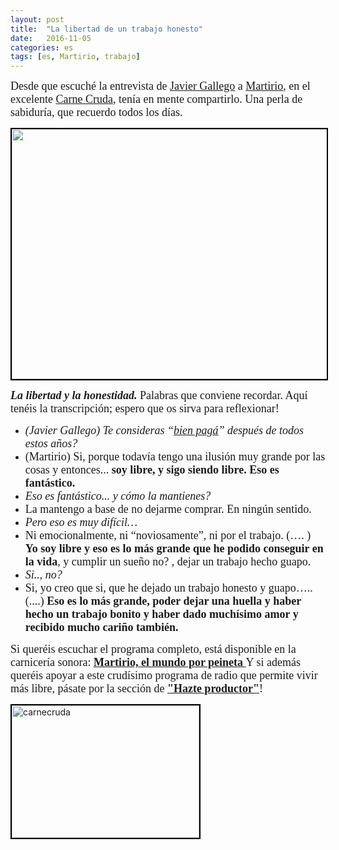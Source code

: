 ```yaml
---
layout: post
title:  "La libertad de un trabajo honesto"
date:   2016-11-05
categories: es 
tags: [es, Martirio, trabajo]
---
```


<span style="font-family:'Ubuntu Light';"><span style="font-size:large;">Desde que escuché la entrevista de <a href="https://twitter.com/carnecrudaradio?lang=es">Javier Gallego</a> a <a href="https://es.wikipedia.org/wiki/Martirio_(cantante)">Martirio</a>, en el excelente <a href="http://www.eldiario.es/carnecruda">Carne Cruda</a>, tenía en mente compartirlo. Una perla de sabiduría, que recuerdo todos los días. </span></span>

<span style="font-family:'Ubuntu Light';"><span style="font-size:large;"><em><strong><a href="http://www.eldiario.es/carnecruda/programas/Martirio-mundo-peineta_6_558954114.html"><img class="aligncenter" style="border:2px solid #000000;" src="http://images.eldiario.es/carnecruda/Martirio-Carne-Cruda_EDIIMA20160915_0067_18.jpg" width="643" height="400" /></a></strong></em></span></span>

<span style="font-family:'Ubuntu Light';"><span style="font-size:large;"><em><strong>La libertad y la honestidad.</strong></em> Palabras que conviene recordar.
Aquí tenéis la transcripción; espero que os sirva para reflexionar!
</span></span>
<ul>
 	<li><em><span style="font-family:'Ubuntu Light';"><span style="font-size:large;">(Javier Gallego) Te consideras “<a href="https://www.youtube.com/watch?v=l5XM-GHENIY">bien pagá</a>” después de todos estos años?</span></span></em></li>
 	<li><span style="font-family:'Ubuntu Light';"><span style="font-size:large;">(Martirio) Si, porque todavía tengo una ilusión muy grande por las cosas y entonces...<strong> soy libre, y sigo siendo libre. Eso es fantástico.</strong></span></span></li>
 	<li><span style="font-family:'Ubuntu Light';"><span style="font-size:large;"><em>Eso es fantástico... y cómo la mantienes?</em></span></span></li>
 	<li><span style="font-family:'Ubuntu Light';"><span style="font-size:large;">La mantengo a base de no dejarme comprar. En ningún sentido.</span></span></li>
 	<li><span style="font-size:large;font-family:'Ubuntu Light';"><em>Pero eso es muy difícil…</em></span></li>
 	<li><span style="font-family:'Ubuntu Light';"><span style="font-size:large;">Ni emocionalmente, ni “noviosamente”, ni por el trabajo. (…. ) </span></span><span style="font-family:'Ubuntu Light';"><span style="font-size:large;"><strong>Yo soy libre y eso es lo más grande que he podido conseguir en la vida</strong>, y  cumplir un sueño no? , dejar un trabajo hecho guapo.</span></span></li>
 	<li><em><span style="font-family:'Ubuntu Light';"><span style="font-size:large;">Si.., no?</span></span></em></li>
 	<li><span style="font-size:large;font-family:'Ubuntu Light';">Si, yo creo que si, que he dejado un trabajo honesto y guapo….. (....)<strong> </strong></span><strong><span style="font-family:'Ubuntu Light';"><span style="font-size:large;">Eso es lo más grande, poder dejar una huella y haber hecho un trabajo bonito y haber dado muchísimo amor y recibido mucho cariño también.
</span></span></strong></li>
</ul>
<span style="font-family:'Ubuntu Light';"><span style="font-size:large;">Si queréis escuchar el programa completo, está disponible en la carnicería sonora: <strong><a href="http://www.eldiario.es/carnecruda/programas/Martirio-mundo-peineta_6_558954114.html">Martirio, el mundo por peineta
</a></strong>Y si además queréis apoyar a este crudísimo programa de radio que permite vivir más libre, pásate por la sección de<strong> <a href="http://www.carnecruda.es/hazte_productor/">"Hazte productor"</a></strong>! </span></span>

<a href="http://http://www.carnecruda.es/hazte_productor/"><img class="aligncenter wp-image-1788 size-medium" style="border:2px solid #000000;" src="https://izaroblog.files.wordpress.com/2016/11/carnecruda.jpg?w=300" alt="carnecruda" width="300" height="212" /></a>
